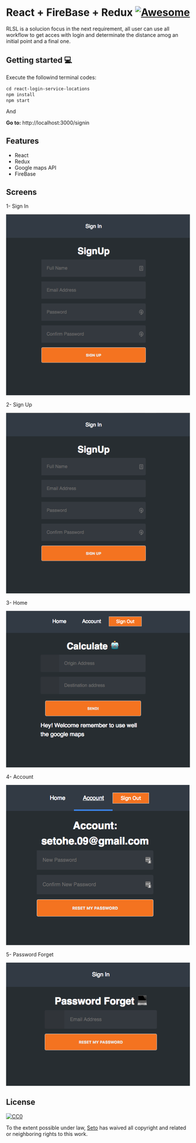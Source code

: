 
# React + FireBase + Redux  [![Awesome](https://cdn.rawgit.com/sindresorhus/awesome/d7305f38d29fed78fa85652e3a63e154dd8e8829/media/badge.svg)](https://github.com/sindresorhus/awesome)

RLSL is a solucion focus in the next requirement, all user can use all workflow to get acces with login and determinate the distance amog an initial point and a final one.

## Getting started 💻

Execute the followind terminal codes:

```shell
cd react-login-service-locations
npm install
npm start
```
And

**Go to:** http://localhost:3000/signin

## Features
* React
* Redux
* Google maps API
* FireBase

## Screens

1- Sign In

![Screenshot](public/screens/signup.png "signup")

2- Sign Up

![Screenshot](public/screens/signup.png "signup")

3- Home

![Screenshot](public/screens/calculate.png "home")

4- Account

![Screenshot](public/screens/account.png "account")

5- Password Forget

![Screenshot](public/screens/pws-forget.png "pws-forget")

## License

[![CC0](https://licensebuttons.net/p/zero/1.0/88x31.png)](https://creativecommons.org/publicdomain/zero/1.0/)

To the extent possible under law, [Seto](https://github.com/setohe0909) has waived all copyright and related or neighboring rights to this work.
